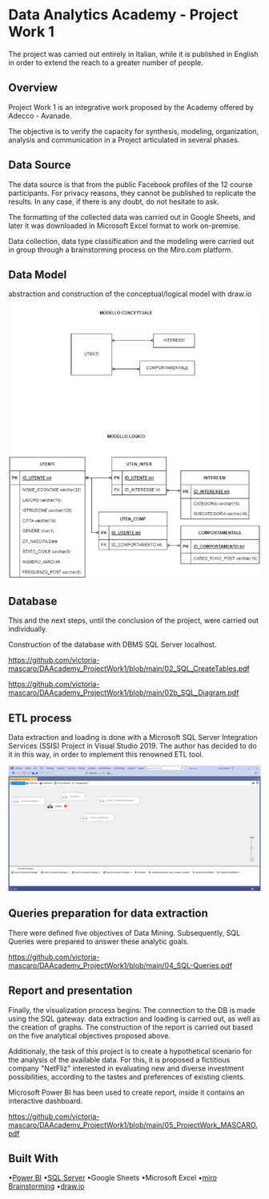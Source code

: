 # Data Analytics Academy - Project Work 1

The project was carried out entirely in Italian, while it is published in English in order to extend the reach to a greater number of people.

## Overview

Project Work 1 is an integrative work proposed by the Academy offered by Adecco - Avanade. 

The objective is to verify the capacity for synthesis, modeling, organization, analysis and communication in a Project articulated in several phases.

## Data Source

The data source is that from the public Facebook profiles of the 12 course participants. For privacy reasons, they cannot be published to replicate the results. In any case, if there is any doubt, do not hesitate to ask.

The formatting of the collected data was carried out in Google Sheets, and later it was downloaded in Microsoft Excel format to work on-premise.

Data collection, data type classification and the modeling were carried out in group through a brainstorming process on the Miro.com platform.

## Data Model

abstraction and construction of the conceptual/logical model with draw.io

<img width="620" alt="DataModel" src="https://github.com/victoria-mascaro/DAAcademy_ProjectWork1/blob/main/01_Model-CL.png">

## Database

This and the next steps, until the conclusion of the project, were carried out individually.

Construction of the database with DBMS SQL Server localhost.

https://github.com/victoria-mascaro/DAAcademy_ProjectWork1/blob/main/02_SQL_CreateTables.pdf

https://github.com/victoria-mascaro/DAAcademy_ProjectWork1/blob/main/02b_SQL_Diagram.pdf

## ETL process

Data extraction and loading is done with a Microsoft SQL Server Integration Services (SSIS) Project in Visual Studio 2019. The author has decided to do it in this way, in order to implement this renowned ETL tool.

<img width="620" alt="ETL" src="https://github.com/victoria-mascaro/DAAcademy_ProjectWork1/blob/main/03_EL.png">

## Queries preparation for data extraction

There were defined five objectives of Data Mining. Subsequently, SQL Queries were prepared to answer these analytic goals.

https://github.com/victoria-mascaro/DAAcademy_ProjectWork1/blob/main/04_SQL-Queries.pdf

## Report and presentation

Finally, the visualization process begins: The connection to the DB is made using the SQL gateway. data extraction and loading is carried out, as well as the creation of graphs. The construction of the report is carried out based on the five analytical objectives proposed above.

Additionaly, the task of this project is to create a hypothetical scenario for the analysis of the available data. For this, it is proposed a fictitious company "NetFliz" interested in evaluating new and diverse investment possibilities, according to the tastes and preferences of existing clients.

Microsoft Power BI has been used to create report, inside it contains an interactive dashboard.

https://github.com/victoria-mascaro/DAAcademy_ProjectWork1/blob/main/05_ProjectWork_MASCARO.pdf

## Built With

•[Power BI](https://powerbi.microsoft.com/en-us/)
•[SQL Server](https://www.microsoft.com/en-us/sql-server/sql-server-downloads)
•Google Sheets
•Microsoft Excel
•[miro Brainstorming](https://miro.com/)
•[draw.io](https://app.diagrams.net/)
